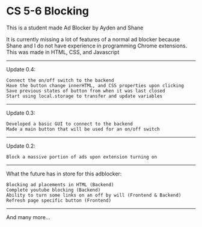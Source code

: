 # CS 5-6 Blocking
This is a student made Ad Blocker by Ayden and Shane

It is currently missing a lot of features of a normal ad blocker because Shane and I do not have experience in programming Chrome extensions.
This was made in HTML, CSS, and Javascript

--------------

Update 0.4:

    Connect the on/off switch to the backend
    Have the button change innerHTML, and CSS properties upon clicking
    Save previous states of button from when it was last closed
    Start using local.storage to transfer and update variables
    
--------------    
    
Update 0.3:

    Developed a basic GUI to connect to the backend
    Made a main button that will be used for an on/off switch

--------------

Update 0.2:

    Block a massive portion of ads upon extension turning on

--------------

What the future has in store for this adblocker:

    Blocking ad placements in HTML (Backend)
    Complete youtube blocking (Backend)
    Ability to turn some links on an off by will (Frontend & Backend)
    Refresh page specific button (Frontend)
 
--------------

And many more...
